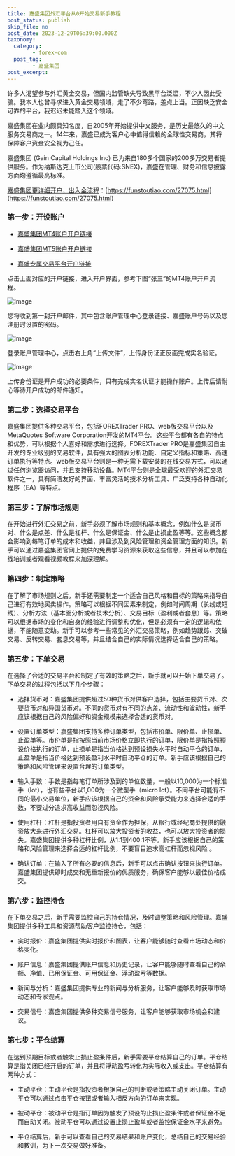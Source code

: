 ```yaml
---
title: 嘉盛集团外汇平台从0开始交易新手教程
post_status: publish
skip_file: no
post_date: 2023-12-29T06:39:00.000Z
taxonomy:
  category:
        - forex-com
  post_tag:
        - 嘉盛集团
post_excerpt: 
---
```

许多人渴望参与外汇黄金交易，但国内监管缺失导致黑平台泛滥，不少人因此受骗。我本人也曾寻求进入黄金交易领域，走了不少弯路，差点上当。正因缺乏安全可靠的平台，我迟迟未能踏入这个领域。

嘉盛集团在业内颇具知名度，自2005年开始提供中文服务，是历史最悠久的中文服务交易商之一。14年来，嘉盛已成为客户心中值得信赖的全球性交易商，其将保障客户资金安全视为己任。

嘉盛集团 (Gain Capital Holdings Inc) 已为来自180多个国家的200多万交易者提供服务。作为纳斯达克上市公司(股票代码:SNEX)，嘉盛在管理、财务和信息披露方面均遵循最高标准。

[嘉盛集团更详细开户，出入金流程](https://funstoutiao.com/27075.html)：[https://funstoutiao.com/27075.html](https://funstoutiao.com/27075.html)

### 第一步：开设账户

* [嘉盛集团MT4账户开户链接](https://s.ssgg.net/jsmt4)

* [嘉盛集团MT5账户开户链接](https://s.ssgg.net/jsmt5)

* [嘉盛专属交易平台开户链接](https://s.ssgg.net/js)

点击上面对应的开户链接，进入开户界面，参考下图“张三”的MT4账户开户流程。

![Image](https://prod-files-secure.s3.us-west-2.amazonaws.com/39ed1227-6d7d-4570-be36-9ccd4a2c4241/7a167aea-686b-400d-af59-4e18eb607a40/640.png?X-Amz-Algorithm=AWS4-HMAC-SHA256&X-Amz-Content-Sha256=UNSIGNED-PAYLOAD&X-Amz-Credential=ASIAZI2LB4666GANJBUG%2F20250212%2Fus-west-2%2Fs3%2Faws4_request&X-Amz-Date=20250212T041309Z&X-Amz-Expires=3600&X-Amz-Security-Token=IQoJb3JpZ2luX2VjEMn%2F%2F%2F%2F%2F%2F%2F%2F%2F%2FwEaCXVzLXdlc3QtMiJHMEUCIBCfIIY36J3IHo%2FN7r2QcTbvtl5FPXU7C0fUXv6SOsUPAiEAn6p7IDdmAHfvx2tqAOwKmoRPUGgm8y357bND96v2JIgqiAQI4v%2F%2F%2F%2F%2F%2F%2F%2F%2F%2FARAAGgw2Mzc0MjMxODM4MDUiDEHbYHZltImfqb8xQircA1BW1fcqn%2FRus%2BXUZYSHKTtr0AamR2SS4zLLMrv1RCog43X09H5cq1fSbKLXapMlOyMz1AFNfWPhc%2BBVY77V5%2FRpn1YpUcrjrncPFK%2FSFrlvzCsB9UBpa%2B4hlY5uU94nBdnZBbKu2s4hLn263jekDaqz5ZWPgMfG80dKpl7pk5BIbF3OtiFolNYsqhPc5tNuAaVQiG4OGsdZ0m%2FiIuSmg4zKbp%2Bns5Qjd%2BVi8CJQrpJq642whq8ncUFz8AoeyppQNvzPwxcw%2F0lxDzvuX6p8YvZpB8nvqZ9X9Lt45FKHMfWTc66IvA%2Fr%2FdELy%2BFnoETdIBlcUI4o0kSarb3IcInEFDcJWvhK75smyfhjsX0CV12fwQ0MI9nrT%2FAhIO898yk%2Fl4boY5jMJ5MzTH5aHVEcakKZTtPacfuXlKtgyhi9COP3rqfpZDZsSgCIgiFOOfOusOdbR8hINydeqTOuqsvsHqnWpkce94NXgDV6gghRZv%2F5BsrwIfhPaXKJs4yHuT%2FtzCWW%2B9ClHUIlfR4UWR3vt2Z3daYbxD8ECJB2iSeVp0WV5DYtP2S8%2FCtkpDszboWhreW0N5Q%2F0jRYxZJU2Pd1hySp%2FOhNX09QDFmKLGPXhY%2BfzcMmf5%2FOphJ2S%2B1LMI%2Fqr70GOqUB6pgtwi0U1n915e1TGneUZTEOmVlACv7C4Y4%2FIqPn4pgkN%2FRGftkHxoaBcc%2BXIZVr26hyIXt1gzoUcQT1QMoy%2FhrnP1p4iRHkIr6vy4CettkJgjU9R6fl3T%2FXQyKsnqffNRV4VJChsHVUpvx1sCHegFCI3%2FgniGJDHTD3y3t%2FpNywYP6sfpC10x%2FMTWMjkDAVRtj3mWfTn6WldTK%2FoxRrojeoi9Tp&X-Amz-Signature=4baf23c684166cfc8a49cee1109a191737179784a31b7e15421c0046594c979c&X-Amz-SignedHeaders=host&x-id=GetObject)

您将收到第一封开户邮件，其中包含账户管理中心登录链接、嘉盛账户号码以及您注册时设置的密码。

![Image](https://prod-files-secure.s3.us-west-2.amazonaws.com/39ed1227-6d7d-4570-be36-9ccd4a2c4241/eaa1c6b3-2877-4284-a0e1-530e222c27fb/image.png?X-Amz-Algorithm=AWS4-HMAC-SHA256&X-Amz-Content-Sha256=UNSIGNED-PAYLOAD&X-Amz-Credential=ASIAZI2LB4666GANJBUG%2F20250212%2Fus-west-2%2Fs3%2Faws4_request&X-Amz-Date=20250212T041309Z&X-Amz-Expires=3600&X-Amz-Security-Token=IQoJb3JpZ2luX2VjEMn%2F%2F%2F%2F%2F%2F%2F%2F%2F%2FwEaCXVzLXdlc3QtMiJHMEUCIBCfIIY36J3IHo%2FN7r2QcTbvtl5FPXU7C0fUXv6SOsUPAiEAn6p7IDdmAHfvx2tqAOwKmoRPUGgm8y357bND96v2JIgqiAQI4v%2F%2F%2F%2F%2F%2F%2F%2F%2F%2FARAAGgw2Mzc0MjMxODM4MDUiDEHbYHZltImfqb8xQircA1BW1fcqn%2FRus%2BXUZYSHKTtr0AamR2SS4zLLMrv1RCog43X09H5cq1fSbKLXapMlOyMz1AFNfWPhc%2BBVY77V5%2FRpn1YpUcrjrncPFK%2FSFrlvzCsB9UBpa%2B4hlY5uU94nBdnZBbKu2s4hLn263jekDaqz5ZWPgMfG80dKpl7pk5BIbF3OtiFolNYsqhPc5tNuAaVQiG4OGsdZ0m%2FiIuSmg4zKbp%2Bns5Qjd%2BVi8CJQrpJq642whq8ncUFz8AoeyppQNvzPwxcw%2F0lxDzvuX6p8YvZpB8nvqZ9X9Lt45FKHMfWTc66IvA%2Fr%2FdELy%2BFnoETdIBlcUI4o0kSarb3IcInEFDcJWvhK75smyfhjsX0CV12fwQ0MI9nrT%2FAhIO898yk%2Fl4boY5jMJ5MzTH5aHVEcakKZTtPacfuXlKtgyhi9COP3rqfpZDZsSgCIgiFOOfOusOdbR8hINydeqTOuqsvsHqnWpkce94NXgDV6gghRZv%2F5BsrwIfhPaXKJs4yHuT%2FtzCWW%2B9ClHUIlfR4UWR3vt2Z3daYbxD8ECJB2iSeVp0WV5DYtP2S8%2FCtkpDszboWhreW0N5Q%2F0jRYxZJU2Pd1hySp%2FOhNX09QDFmKLGPXhY%2BfzcMmf5%2FOphJ2S%2B1LMI%2Fqr70GOqUB6pgtwi0U1n915e1TGneUZTEOmVlACv7C4Y4%2FIqPn4pgkN%2FRGftkHxoaBcc%2BXIZVr26hyIXt1gzoUcQT1QMoy%2FhrnP1p4iRHkIr6vy4CettkJgjU9R6fl3T%2FXQyKsnqffNRV4VJChsHVUpvx1sCHegFCI3%2FgniGJDHTD3y3t%2FpNywYP6sfpC10x%2FMTWMjkDAVRtj3mWfTn6WldTK%2FoxRrojeoi9Tp&X-Amz-Signature=11180ff06ac37ee007f368888e5da21abd9a8dd2b99b475f8a4964c0e915c511&X-Amz-SignedHeaders=host&x-id=GetObject)

登录账户管理中心，点击右上角“上传文件”，上传身份证正反面完成实名验证。

![Image](https://prod-files-secure.s3.us-west-2.amazonaws.com/39ed1227-6d7d-4570-be36-9ccd4a2c4241/54090639-09fc-46b4-a135-e0289f707147/image.png?X-Amz-Algorithm=AWS4-HMAC-SHA256&X-Amz-Content-Sha256=UNSIGNED-PAYLOAD&X-Amz-Credential=ASIAZI2LB4666GANJBUG%2F20250212%2Fus-west-2%2Fs3%2Faws4_request&X-Amz-Date=20250212T041309Z&X-Amz-Expires=3600&X-Amz-Security-Token=IQoJb3JpZ2luX2VjEMn%2F%2F%2F%2F%2F%2F%2F%2F%2F%2FwEaCXVzLXdlc3QtMiJHMEUCIBCfIIY36J3IHo%2FN7r2QcTbvtl5FPXU7C0fUXv6SOsUPAiEAn6p7IDdmAHfvx2tqAOwKmoRPUGgm8y357bND96v2JIgqiAQI4v%2F%2F%2F%2F%2F%2F%2F%2F%2F%2FARAAGgw2Mzc0MjMxODM4MDUiDEHbYHZltImfqb8xQircA1BW1fcqn%2FRus%2BXUZYSHKTtr0AamR2SS4zLLMrv1RCog43X09H5cq1fSbKLXapMlOyMz1AFNfWPhc%2BBVY77V5%2FRpn1YpUcrjrncPFK%2FSFrlvzCsB9UBpa%2B4hlY5uU94nBdnZBbKu2s4hLn263jekDaqz5ZWPgMfG80dKpl7pk5BIbF3OtiFolNYsqhPc5tNuAaVQiG4OGsdZ0m%2FiIuSmg4zKbp%2Bns5Qjd%2BVi8CJQrpJq642whq8ncUFz8AoeyppQNvzPwxcw%2F0lxDzvuX6p8YvZpB8nvqZ9X9Lt45FKHMfWTc66IvA%2Fr%2FdELy%2BFnoETdIBlcUI4o0kSarb3IcInEFDcJWvhK75smyfhjsX0CV12fwQ0MI9nrT%2FAhIO898yk%2Fl4boY5jMJ5MzTH5aHVEcakKZTtPacfuXlKtgyhi9COP3rqfpZDZsSgCIgiFOOfOusOdbR8hINydeqTOuqsvsHqnWpkce94NXgDV6gghRZv%2F5BsrwIfhPaXKJs4yHuT%2FtzCWW%2B9ClHUIlfR4UWR3vt2Z3daYbxD8ECJB2iSeVp0WV5DYtP2S8%2FCtkpDszboWhreW0N5Q%2F0jRYxZJU2Pd1hySp%2FOhNX09QDFmKLGPXhY%2BfzcMmf5%2FOphJ2S%2B1LMI%2Fqr70GOqUB6pgtwi0U1n915e1TGneUZTEOmVlACv7C4Y4%2FIqPn4pgkN%2FRGftkHxoaBcc%2BXIZVr26hyIXt1gzoUcQT1QMoy%2FhrnP1p4iRHkIr6vy4CettkJgjU9R6fl3T%2FXQyKsnqffNRV4VJChsHVUpvx1sCHegFCI3%2FgniGJDHTD3y3t%2FpNywYP6sfpC10x%2FMTWMjkDAVRtj3mWfTn6WldTK%2FoxRrojeoi9Tp&X-Amz-Signature=5f586951a30c1eea39ef509a685a3458f822a3057c607eecb9b5b3e6829647fe&X-Amz-SignedHeaders=host&x-id=GetObject)

上传身份证是开户成功的必要条件，只有完成实名认证才能操作账户。上传后请耐心等待开户成功的邮件通知。

### 第二步：选择交易平台

嘉盛集团提供多种交易平台，包括FOREXTrader PRO、web版交易平台以及MetaQuotes Software Corporation开发的MT4平台。这些平台都有各自的特点和优势，可以根据个人喜好和需求进行选择。FOREXTrader PRO是嘉盛集团自主开发的专业级别的交易软件，具有强大的图表分析功能、自定义指标和策略、高速订单执行等特点。web版交易平台则是一种无需下载安装的在线交易方式，可以通过任何浏览器访问，并且支持移动设备。MT4平台则是全球最受欢迎的外汇交易软件之一，具有简洁友好的界面、丰富灵活的技术分析工具、广泛支持各种自动化程序（EA）等特点。

### 第三步：了解市场规则

在开始进行外汇交易之前，新手必须了解市场规则和基本概念，例如什么是货币对、什么是点差、什么是杠杆、什么是保证金、什么是止损止盈等等。这些概念都会影响到每笔订单的成本和收益，并且涉及到风险管理和资金管理方面的知识。新手可以通过嘉盛集团官网上提供的免费学习资源来获取这些信息，并且可以参加在线培训或者观看视频教程来加深理解。

### 第四步：制定策略

在了解了市场规则之后，新手还需要制定一个适合自己风格和目标的策略来指导自己进行有效地买卖操作。策略可以根据不同因素来制定，例如时间周期（长线或短线）、分析方法（基本面分析或者技术分析）、交易目标（盈利或者套息）等。策略可以根据市场的变化和自身的经验进行调整和优化，但是必须有一定的逻辑和依据，不能随意变动。新手可以参考一些常见的外汇交易策略，例如趋势跟踪、突破交易、反转交易、套息交易等，并且结合自己的实际情况选择适合自己的策略。

### 第五步：下单交易

在选择了合适的交易平台和制定了有效的策略之后，新手就可以开始下单交易了。下单交易的过程包括以下几个步骤：

* 选择货币对：嘉盛集团提供超过50种货币对供客户选择，包括主要货币对、次要货币对和异国货币对。不同的货币对有不同的点差、流动性和波动性，新手应该根据自己的风险偏好和资金规模来选择合适的货币对。

* 设置订单类型：嘉盛集团支持多种订单类型，包括市价单、限价单、止损单、止盈单等。市价单是指按照当前市场价格立即执行的订单，限价单是指按照预设价格执行的订单，止损单是指当价格达到预设损失水平时自动平仓的订单，止盈单是指当价格达到预设盈利水平时自动平仓的订单。新手应该根据自己的策略和风险管理来设置合理的订单类型。

* 输入手数：手数是指每笔订单所涉及到的单位数量，一般以10,000为一个标准手（lot），也有些平台以1,000为一个微型手（micro lot）。不同平台可能有不同的最小交易单位，新手应该根据自己的资金和风险承受能力来选择合适的手数，不要过分追求高收益而忽视风险。

* 使用杠杆：杠杆是指投资者用自有资金作为担保，从银行或经纪商处提供的融资放大来进行外汇交易。杠杆可以放大投资者的收益，也可以放大投资者的损失。嘉盛集团提供多种杠杆比例，从1:1到400:1不等。新手应该根据自己的策略和风险管理来选择合适的杠杆比例，不要盲目追求高杠杆而忽视风险 。

* 确认订单：在输入了所有必要的信息后，新手可以点击确认按钮来执行订单。嘉盛集团提供即时成交和无重新报价的优质服务，确保客户能够以最佳价格成交。

### 第六步：监控持仓

在下单交易之后，新手需要监控自己的持仓情况，及时调整策略和风险管理。嘉盛集团提供多种工具和资源帮助客户监控持仓，包括：

* 实时报价：嘉盛集团提供实时报价和图表，让客户能够随时查看市场动态和价格变化。

* 账户信息：嘉盛集团提供账户信息和历史记录，让客户能够随时查看自己的余额、净值、已用保证金、可用保证金、浮动盈亏等数据。

* 新闻与分析：嘉盛集团提供专业的新闻与分析服务，让客户能够及时获取市场动态和专家观点。

* 交易信号：嘉盛集团提供多种交易信号服务，让客户能够获取市场机会和建议。

### 第七步：平仓结算

在达到预期目标或者触发止损止盈条件后，新手需要平仓结算自己的订单。平仓结算是指关闭已经开启的订单，并且将浮动盈亏转化为实际收入或支出。平仓结算有两种方式：

* 主动平仓：主动平仓是指投资者根据自己的判断或者策略主动关闭订单。主动平仓可以通过点击平仓按钮或者输入相反方向的订单来实现。

* 被动平仓：被动平仓是指订单因为触发了预设的止损止盈条件或者保证金不足而自动关闭。被动平仓可以通过设置止损止盈单或者监控保证金水平来避免。

* 平仓结算后，新手可以查看自己的交易结果和账户变化，总结自己的交易经验和教训，为下一次交易做好准备。